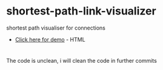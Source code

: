 # shortest-path-link-visualizer
shortest path visualiser for connections

- [Click here for demo](https://shreyaskapale.github.io/shortest-path-link-visualizer/) - HTML


#
The code is unclean, i will clean the code in further commits
